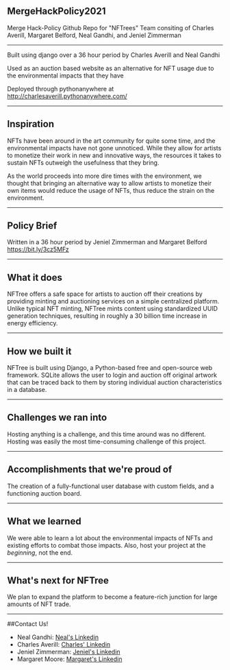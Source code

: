 ## MergeHackPolicy2021

Merge Hack-Policy Github Repo for "NFTrees"
Team consiting of Charles Averill, Margaret Belford, 
Neal Gandhi, and Jeniel Zimmerman

---

Built using django over a 36 hour period by Charles Averill and Neal Gandhi

Used as an auction based website as an alternative for NFT usage due to the 
environmental impacts that they have

Deployed through pythonanywhere at 
http://charlesaverill.pythonanywhere.com/

---

## Inspiration
NFTs have been around in the art community for quite some time, and the environmental impacts have not gone unnoticed. While they allow for artists to monetize their work in new and innovative ways, the resources it takes to sustain NFTs outweigh the usefulness that they bring.

As the world proceeds into more dire times with the environment, we thought that bringing an alternative way to allow artists to monetize their own items would reduce the usage of NFTs, thus reduce the strain on the environment.

---

## Policy Brief
Written in a 36 hour period by Jeniel Zimmerman and Margaret Belford
https://bit.ly/3cz5MFz

---

## What it does
NFTree offers a safe space for artists to auction off their creations by providing minting and auctioning services on a simple centralized platform. Unlike typical NFT minting, NFTree mints content using standardized UUID generation techniques, resulting in roughly a 30 billion time increase in energy efficiency. 

---

## How we built it
NFTree is built using Django, a Python-based free and open-source web framework. SQLite allows the user to login and auction off original artwork that can be traced back to them by storing individual auction characteristics in a database.

---

## Challenges we ran into
Hosting anything is a challenge, and this time around was no different. Hosting was easily the most time-consuming challenge of this project.

---

## Accomplishments that we're proud of
The creation of a fully-functional user database with custom fields, and a functioning auction board.

---

## What we learned
We were able to learn a lot about the environmental impacts of NFTs and existing efforts to combat those impacts. Also, host your project at the *beginning*, not the end.

---

## What's next for NFTree
We plan to expand the platform to become a feature-rich junction for large amounts of NFT trade.

---

##Contact Us!
- Neal Gandhi: [Neal's Linkedin](https://www.linkedin.com/in/neal-gandhi/)
- Charles Averill: [Charles' Linkedin](https://www.linkedin.com/in/charles-averill)
- Jeniel Zimmerman: [Jeniel's Linkedin](https://www.linkedin.com/in/jeniel-zimmerman-49b576176)
- Margaret Moore: [Margaret's Linkedin](https://www.linkedin.com/in/margaret-belford-moore/)
